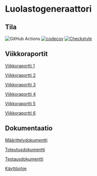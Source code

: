 # Luolastogeneraattori

## Tila

![GitHub Actions](https://github.com/amalia53/tiralabra-luolasto/workflows/Java%20CI%20with%20Gradle/badge.svg)
[![codecov](https://codecov.io/gh/amalia53/tiralabra-luolasto/branch/main/graph/badge.svg?token=c86YCY66yn)](https://codecov.io/gh/amalia53/tiralabra-luolasto)
[![Checkstyle](https://github.com/amalia53/tiralabra-luolasto/actions/workflows/checkstyle.yml/badge.svg)](https://github.com/amalia53/tiralabra-luolasto/actions/workflows/checkstyle.yml)

## Viikkoraportit

[Viikkoraportti 1](https://github.com/amalia53/tiralabra-luolasto/blob/main/dokumentaatio/viikkoraportit/viikkoraportti1.md)

[Viikkoraportti 2](https://github.com/amalia53/tiralabra-luolasto/blob/main/dokumentaatio/viikkoraportit/viikkoraportti2.md)

[Viikkoraportti 3](https://github.com/amalia53/tiralabra-luolasto/blob/main/dokumentaatio/viikkoraportit/viikkoraportti3.md)

[Viikkoraportti 4](https://github.com/amalia53/tiralabra-luolasto/blob/main/dokumentaatio/viikkoraportit/viikkoraportti4.md)

[Viikkoraportti 5](https://github.com/amalia53/tiralabra-luolasto/blob/main/dokumentaatio/viikkoraportit/viikkoraportti5.md)

[Viikkoraportti 6](https://github.com/amalia53/tiralabra-luolasto/blob/main/dokumentaatio/viikkoraportit/viikkoraportti6.md)

## Dokumentaatio

[Määrittelydokumentti](https://github.com/amalia53/tiralabra-luolasto/blob/main/dokumentaatio/maarittelydokumentti.md)

[Toteutusdokumentti](https://github.com/amalia53/tiralabra-luolasto/blob/main/dokumentaatio/toteutusdokumentti.md)

[Testausdokumentti](https://github.com/amalia53/tiralabra-luolasto/blob/main/dokumentaatio/testausdokumentti.md)

[Käyttöohje](https://github.com/amalia53/tiralabra-luolasto/blob/main/dokumentaatio/manual.md)


